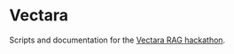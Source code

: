 # Vectara
Scripts and documentation for the [Vectara RAG hackathon](https://lablab.ai/event/rag-llms-with-your-data/).
